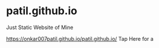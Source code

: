 # patil.github.io
Just Static Website of Mine 

https://onkar007patil.github.io/patil.github.io/ Tap Here for a 
